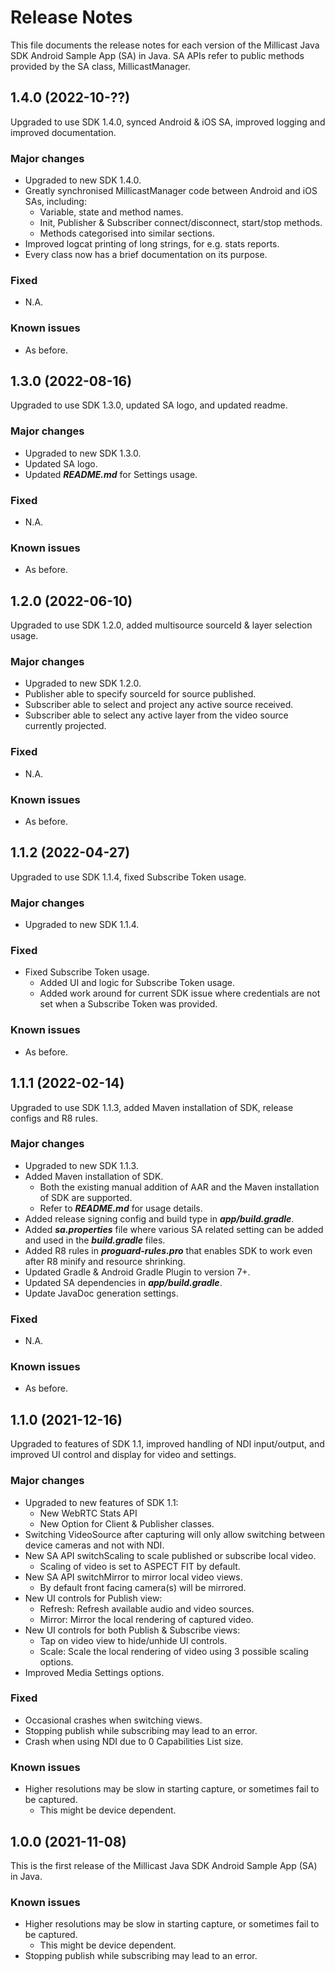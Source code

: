 # Release Notes
This file documents the release notes for each version of the Millicast Java SDK Android Sample App (SA) in Java.
SA APIs refer to public methods provided by the SA class, MillicastManager.

## 1.4.0 (2022-10-??)
Upgraded to use SDK 1.4.0, synced Android & iOS SA, improved logging and improved documentation.
### Major changes
- Upgraded to new SDK 1.4.0.
- Greatly synchronised MillicastManager code between Android and iOS SAs, including:
  - Variable, state and method names.
  - Init, Publisher & Subscriber connect/disconnect, start/stop methods.
  - Methods categorised into similar sections.
- Improved logcat printing of long strings, for e.g. stats reports.
- Every class now has a brief documentation on its purpose.
### Fixed
- N.A.
### Known issues
- As before.

## 1.3.0 (2022-08-16)
Upgraded to use SDK 1.3.0, updated SA logo, and updated readme.
### Major changes
- Upgraded to new SDK 1.3.0.
- Updated SA logo.
- Updated ***README.md*** for Settings usage.
### Fixed
- N.A.
### Known issues
- As before.

## 1.2.0 (2022-06-10)
Upgraded to use SDK 1.2.0, added multisource sourceId & layer selection usage.
### Major changes
- Upgraded to new SDK 1.2.0.
- Publisher able to specify sourceId for source published.
- Subscriber able to select and project any active source received.
- Subscriber able to select any active layer from the video source currently projected.
### Fixed
- N.A.
### Known issues
- As before.

## 1.1.2 (2022-04-27)
Upgraded to use SDK 1.1.4, fixed Subscribe Token usage.
### Major changes
- Upgraded to new SDK 1.1.4.
### Fixed
- Fixed Subscribe Token usage.
  - Added UI and logic for Subscribe Token usage.
  - Added work around for current SDK issue where credentials are not set when a Subscribe Token was provided.
### Known issues
- As before.

## 1.1.1 (2022-02-14)
Upgraded to use SDK 1.1.3, added Maven installation of SDK, release configs and R8 rules.
### Major changes
- Upgraded to new SDK 1.1.3.
- Added Maven installation of SDK.
  - Both the existing manual addition of AAR and the Maven installation of SDK are supported.
  - Refer to ***README.md*** for usage details.
- Added release signing config and build type in ***app/build.gradle***.
- Added ***sa.properties*** file where various SA related setting can be added and used in the ***build.gradle*** files.
- Added R8 rules in ***proguard-rules.pro*** that enables SDK to work even after R8 minify and resource shrinking.
- Updated Gradle & Android Gradle Plugin to version 7+.
- Updated SA dependencies in ***app/build.gradle***.
- Update JavaDoc generation settings.
### Fixed
- N.A.
### Known issues
- As before.

## 1.1.0 (2021-12-16)
Upgraded to features of SDK 1.1, improved handling of NDI input/output, and improved UI control and display for video and settings.
### Major changes
- Upgraded to new features of SDK 1.1:
  - New WebRTC Stats API
  - New Option for Client & Publisher classes.
- Switching VideoSource after capturing will only allow switching between device cameras and not with NDI.
- New SA API switchScaling to scale published or subscribe local video.
  - Scaling of video is set to ASPECT FIT by default.
- New SA API switchMirror to mirror local video views.
  - By default front facing camera(s) will be mirrored.
- New UI controls for Publish view:
  - Refresh: Refresh available audio and video sources.
  - Mirror: Mirror the local rendering of captured video.
- New UI controls for both Publish & Subscribe views:
  - Tap on video view to hide/unhide UI controls.
  - Scale: Scale the local rendering of video using 3 possible scaling options.
- Improved Media Settings options.
### Fixed
- Occasional crashes when switching views.
- Stopping publish while subscribing may lead to an error.
- Crash when using NDI due to 0 Capabilities List size.
### Known issues
- Higher resolutions may be slow in starting capture, or sometimes fail to be captured.
  - This might be device dependent.

## 1.0.0 (2021-11-08)
This is the first release of the Millicast Java SDK Android Sample App (SA) in Java.
### Known issues
- Higher resolutions may be slow in starting capture, or sometimes fail to be captured.
  - This might be device dependent.
- Stopping publish while subscribing may lead to an error.